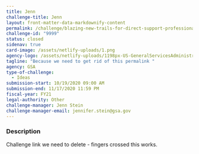 ```yaml
---
title: Jenn
challenge-title: Jenn
layout: front-matter-data-markdownify-content
permalink: /challenge/blazing-new-trails-for-direct-support-professionals-working-in-the-community/
challenge-id: "9999"
status: closed
sidenav: true
card-image: /assets/netlify-uploads/1.png
agency-logo: /assets/netlify-uploads/1198px-US-GeneralServicesAdministration-Logo.png
tagline: "Because we need to get rid of this permalink "
agency: GSA
type-of-challenge:
  - Ideas
submission-start: 10/19/2020 09:00 AM
submission-end: 11/17/2020 11:59 PM
fiscal-year: FY21
legal-authority: Other
challenge-manager: Jenn Stein
challenge-manager-email: jennifer.stein@gsa.gov
---
```

### Description

Challenge link we need to delete - fingers crossed this works.
